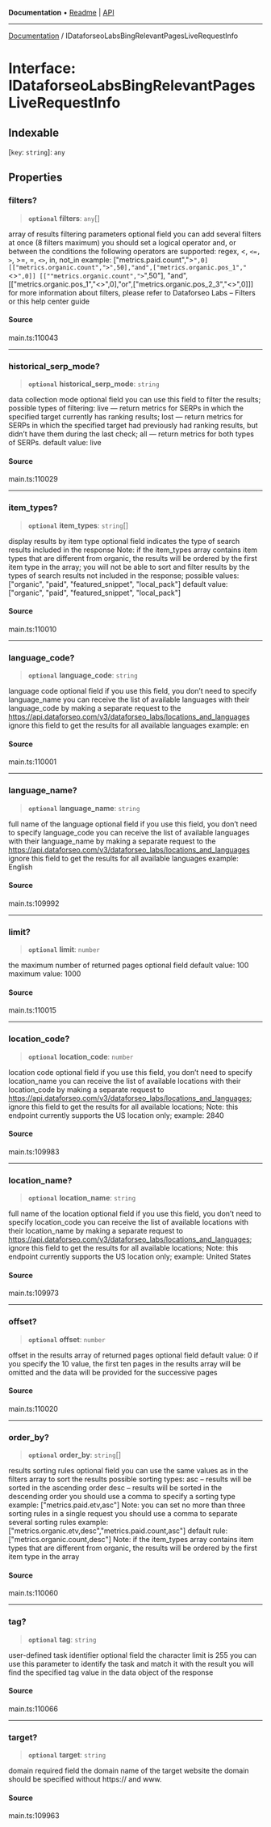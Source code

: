 **Documentation** • [Readme](../README.md) \| [API](../globals.md)

***

[Documentation](../README.md) / IDataforseoLabsBingRelevantPagesLiveRequestInfo

# Interface: IDataforseoLabsBingRelevantPagesLiveRequestInfo

## Indexable

 \[`key`: `string`\]: `any`

## Properties

### filters?

> **`optional`** **filters**: `any`[]

array of results filtering parameters
optional field
you can add several filters at once (8 filters maximum)
you should set a logical operator and, or between the conditions
the following operators are supported:
regex, <, `<=, >`, >=, =, `<>`, in, not_in
example:
["metrics.paid.count",">`",0]
[["metrics.organic.count",">",50],"and",["metrics.organic.pos_1","`<>`",0]]
[[""metrics.organic.count",">`",50"],
"and",
[["metrics.organic.pos_1","<>",0],"or",["metrics.organic.pos_2_3","<>",0]]]
for more information about filters, please refer to Dataforseo Labs – Filters or this help center guide

#### Source

main.ts:110043

***

### historical\_serp\_mode?

> **`optional`** **historical\_serp\_mode**: `string`

data collection mode
optional field
you can use this field to filter the results;
possible types of filtering:
live — return metrics for SERPs in which the specified target currently has ranking results;
lost — return metrics for SERPs in which the specified target had previously had ranking results, but didn’t have them during the last check;
all — return metrics for both types of SERPs.
default value: live

#### Source

main.ts:110029

***

### item\_types?

> **`optional`** **item\_types**: `string`[]

display results by item type
optional field
indicates the type of search results included in the response
Note: if the item_types array contains item types that are different from organic, the results will be ordered by the first item type in the array; you will not be able to sort and filter results by the types of search results not included in the response;
possible values:
["organic", "paid", "featured_snippet", "local_pack"]
default value:
["organic", "paid", "featured_snippet", "local_pack"]

#### Source

main.ts:110010

***

### language\_code?

> **`optional`** **language\_code**: `string`

language code
optional field
if you use this field, you don’t need to specify language_name
you can receive the list of available languages with their language_code by making a separate request to the
https://api.dataforseo.com/v3/dataforseo_labs/locations_and_languages
ignore this field to get the results for all available languages
example:
en

#### Source

main.ts:110001

***

### language\_name?

> **`optional`** **language\_name**: `string`

full name of the language
optional field
if you use this field, you don’t need to specify language_code
you can receive the list of available languages with their language_name by making a separate request to the
https://api.dataforseo.com/v3/dataforseo_labs/locations_and_languages
ignore this field to get the results for all available languages
example:
English

#### Source

main.ts:109992

***

### limit?

> **`optional`** **limit**: `number`

the maximum number of returned pages
optional field
default value: 100
maximum value: 1000

#### Source

main.ts:110015

***

### location\_code?

> **`optional`** **location\_code**: `number`

location code
optional field
if you use this field, you don’t need to specify location_name
you can receive the list of available locations with their location_code by making a separate request to
https://api.dataforseo.com/v3/dataforseo_labs/locations_and_languages;
ignore this field to get the results for all available locations;
Note: this endpoint currently supports the US location only;
example:
2840

#### Source

main.ts:109983

***

### location\_name?

> **`optional`** **location\_name**: `string`

full name of the location
optional field
if you use this field, you don’t need to specify location_code
you can receive the list of available locations with their location_name by making a separate request to
https://api.dataforseo.com/v3/dataforseo_labs/locations_and_languages;
ignore this field to get the results for all available locations;
Note: this endpoint currently supports the US location only;
example:
United States

#### Source

main.ts:109973

***

### offset?

> **`optional`** **offset**: `number`

offset in the results array of returned pages
optional field
default value: 0
if you specify the 10 value, the first ten pages in the results array will be omitted and the data will be provided for the successive pages

#### Source

main.ts:110020

***

### order\_by?

> **`optional`** **order\_by**: `string`[]

results sorting rules
optional field
you can use the same values as in the filters array to sort the results
possible sorting types:
asc – results will be sorted in the ascending order
desc – results will be sorted in the descending order
you should use a comma to specify a sorting type
example:
["metrics.paid.etv,asc"]
Note: you can set no more than three sorting rules in a single request
you should use a comma to separate several sorting rules
example:
["metrics.organic.etv,desc","metrics.paid.count,asc"]
default rule:
["metrics.organic.count,desc"]
Note: if the item_types array contains item types that are different from organic, the results will be ordered by the first item type in the array

#### Source

main.ts:110060

***

### tag?

> **`optional`** **tag**: `string`

user-defined task identifier
optional field
the character limit is 255
you can use this parameter to identify the task and match it with the result
you will find the specified tag value in the data object of the response

#### Source

main.ts:110066

***

### target?

> **`optional`** **target**: `string`

domain
required field
the domain name of the target website
the domain should be specified without https:// and www.

#### Source

main.ts:109963

